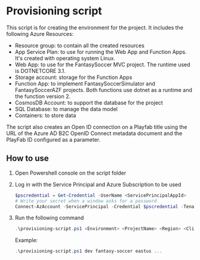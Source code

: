 # Provisioning script

This script is for creating the environment for the project. It includes the following Azure Resources:

- Resource group: to contain all the created resources
- App Service Plan: to use for running the Web App and Function Apps. It's created with operating system Linux.
- Web App: to use for the FantasySoccer  MVC project. The runtime used is DOTNETCORE 3.1.
- Storage account: storage for the Function Apps
- Function App: to implement FantasySoccerSimulator and FantasySoccerAZF projects. Both functions use dotnet as a runtime and the function version 2.
- CosmosDB Account: to support the database for the project
- SQL Database: to manage the data model
- Containers: to store data

The script also creates an Open ID connection on a Playfab title using the URL of the Azure AD B2C OpenID Connect metadata document and the PlayFab ID configured as a parameter.

## How to use

1. Open Powershell console on the script folder
2. Log in with the Service Principal and Azure Subscription to be used

    ```Powershell
    $pscredential = Get-Credential -UserName <ServicePrincipalAppId>
    # Write your secret when a window asks for a password
    Connect-AzAccount -ServicePrincipal -Credential $pscredential -Tenant <TenantId>
    ```

3. Run the following command

    ```Powershell
    .\provisioning-script.ps1 <Environment> <ProjectName> <Region> <ClientId> <ClientSecret> <PlayFabTitleId> <PlayFabSecretKey>
    ```

    Example:

    ```Powershell
    .\provisioning-script.ps1 dev fantasy-soccer eastus ...
    ```
